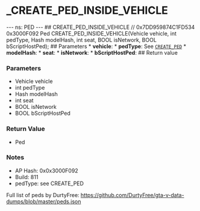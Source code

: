 # _CREATE_PED_INSIDE_VEHICLE

--- ns: PED --- ## CREATE_PED_INSIDE_VEHICLE  // 0x7DD959874C1FD534 0x3000F092 Ped CREATE_PED_INSIDE_VEHICLE(Vehicle vehicle, int pedType, Hash modelHash, int seat, BOOL isNetwork, BOOL bScriptHostPed);  ## Parameters * **vehicle**: * **pedType**: See [`CREATE_PED`](#_0xD49F9B0955C367DE) * **modelHash**: * **seat**: * **isNetwork**: * **bScriptHostPed**:  ## Return value

### Parameters
* Vehicle vehicle
* int pedType
* Hash modelHash
* int seat
* BOOL isNetwork
* BOOL bScriptHostPed

### Return Value
* Ped

### Notes
* AP Hash: 0x0x3000F092
* Build: 811
* pedType: see CREATE_PED

Full list of peds by DurtyFree: https://github.com/DurtyFree/gta-v-data-dumps/blob/master/peds.json

